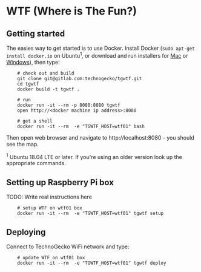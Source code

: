 # WTF (Where is The Fun?)

## Getting started

The easies way to get started is to use Docker. Install Docker (`sudo apt-get install docker.io` on Ubuntu<sup>1</sup>, or download and run installers for [Mac](https://www.docker.com/docker-mac) or [Windows](https://www.docker.com/docker-windows)), then type:

```shell
	# check out and build
	git clone git@gitlab.com:technogecko/tgwtf.git
	cd tgwtf
	docker build -t tgwtf .

	# run
	docker run -it --rm -p 8080:8080 tgwtf
	open http://<docker machine ip address>:8080

	# get a shell
	docker run -it --rm  -e "TGWTF_HOST=wtf01" bash
```

Then open web browser and navigate to http://localhost:8080 - you should see the map.

<sup>1</sup> Ubuntu 18.04 LTE or later. If you're using an older version look up the appropriate commands.

## Setting up Raspberry Pi box

TODO: Write real instructions here
<!-- Check /etc/xdg/openbox/autostart file and make sure Chromiun is started with 'http://localhost:8080',
not 'file:///opt/wtf/live/index.html'. Also run `service lighthttpd disable`
 -->

```shell
	# setup WTF on wtf01 box
	docker run -it --rm  -e "TGWTF_HOST=wtf01" tgwtf setup
```

## Deploying

Connect to TechnoGecko WiFi network and type:

```shell
	# update WTF on wtf01 box
	docker run -it --rm  -e "TGWTF_HOST=wtf01" tgwtf deploy
```
